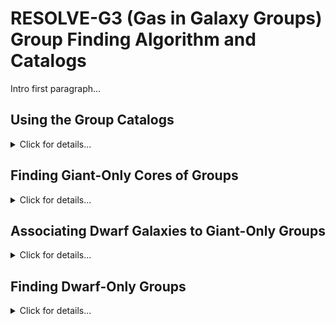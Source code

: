 # RESOLVE-G3 (Gas in Galaxy Groups) Group Finding Algorithm and Catalogs

Intro first paragraph...


## Using the Group Catalogs
<details><summary>Click for details...</summary>

</details>

## Finding Giant-Only Cores of Groups
<details><summary>Click for details...</summary>

Some details on this...


</details>

## Associating Dwarf Galaxies to Giant-Only Groups
<details><summary>Click for details...</summary>

Some details on this...


</details>

## Finding Dwarf-Only Groups
<details><summary>Click for details...</summary>

With dwarf galaxies now associated to giant-only groups, we have a catalog of "giant+dwarf" groups, and the remaining step in the group finder is to search for dwarf-only groups -- groups that would have been missed because they do not contain a giant galaxy to be associated with. We have written an algorithm called "iterative combination" to perform this step, which is contained in the `iterativecombination.py` file. This algorithm uses an iterative approach, trying to merge nearest-neighbor pairs of "potential groups" based on the sizes of similarly-luminous giant+dwarf groups. The steps of this algorithm are:

1. Assign all ungrouped dwarfs (following step 2: association) to N=1 "potential" groups.
2. Use a k-d tree to identify pairs of nearest-neighbor potential groups (i.e., a pair of potential groups where each group is a NN to the other).
3. For every nearest-neighbor pair, check if the pair should be merged into a single group:
    a. Ccmpute the integrated r-band absolute magnitude of all member galaxies belonging to the pair.
    b. Determine the ~98th percentile of individual galaxy projected radii and peculiar velociies, `r_proj` and `dv_proj`, observed in giant+dwarf groups (identified in step 2) of the same group-integrated luminosity.
    c. If all individual galaxies shared between the nearest-neighbor of potential groups can fit within the boundaries `r_proj` and `dv_proj`, computed from the center of the two potential groups, then we merge them into a single group. Else, we leave them alone.
4. Repeat from (2) until the dwarf-only group catalog has converged, when the potential groups are no longer merging between interations.







</details>
